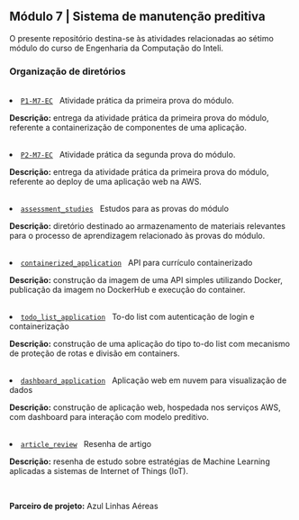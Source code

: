 <h2>Módulo 7 | Sistema de manutenção preditiva</h2>

<p>O presente repositório destina-se às atividades relacionadas ao sétimo módulo do curso de Engenharia da Computação do Inteli.</p>

<h3>Organização de diretórios</h3><br>

<li><a href="https://github.com/amandafontes/M7-Inteli-Predictive-Maintenance-System/tree/main/P1-M7-EC"><code>P1-M7-EC</code></a>&nbsp;&nbsp;&nbsp;Atividade prática da primeira prova do módulo.<br>
  <p><b>Descrição:</b> entrega da atividade prática da primeira prova do módulo, referente a containerização de componentes de uma aplicação.</p>
<br>

<li><a href="https://github.com/amandafontes/M7-Inteli-Predictive-Maintenance-System/tree/main/P2-M7-EC"><code>P2-M7-EC</code></a>&nbsp;&nbsp;&nbsp;Atividade prática da segunda prova do módulo.<br>
  <p><b>Descrição:</b> entrega da atividade prática da primeira prova do módulo, referente ao deploy de uma aplicação web na AWS.</p>
<br>

<li><a href="https://github.com/amandafontes/M7-Inteli-Predictive-Maintenance-System/tree/main/assessment_studies"><code>assessment_studies</code></a>&nbsp;&nbsp;&nbsp;Estudos para as provas do módulo<br>
  <p><b>Descrição:</b> diretório destinado ao armazenamento de materiais relevantes para o processo de aprendizagem relacionado às provas do módulo.</p>
<br>

<li><a href="https://github.com/amandafontes/M7-Inteli-Predictive-Maintenance-System/tree/main/containerized_application"><code>containerized_application</code></a>&nbsp;&nbsp;&nbsp;API para currículo containerizado<br>
  <p><b>Descrição:</b> construção da imagem de uma API simples utilizando Docker, publicação da imagem no DockerHub e execução do container.</p>
<br>

<li><a href="https://github.com/amandafontes/M7-Inteli-Predictive-Maintenance-System/tree/main/todo_list_application"><code>todo_list_application</code></a>&nbsp;&nbsp;&nbsp;To-do list com autenticação de login e containerização<br>
  <p><b>Descrição:</b> construção de uma aplicação do tipo to-do list com mecanismo de proteção de rotas e divisão em containers.</p>
<br>

<li><a href="https://github.com/amandafontes/M7-Inteli-Predictive-Maintenance-System/tree/main/dashboard_application"><code>dashboard_application</code></a>&nbsp;&nbsp;&nbsp;Aplicação web em nuvem para visualização de dados<br>
  <p><b>Descrição:</b> construção de aplicação web, hospedada nos serviços AWS, com dashboard para interação com modelo preditivo.</p>
<br>

<li><a href="https://github.com/amandafontes/M7-Inteli-Predictive-Maintenance-System/tree/main/article_review"><code>article_review</code></a>&nbsp;&nbsp;&nbsp;Resenha de artigo<br>
  <p><b>Descrição:</b> resenha de estudo sobre estratégias de Machine Learning aplicadas a sistemas de Internet of Things (IoT).</p>
<br>

**Parceiro de projeto:** Azul Linhas Aéreas

